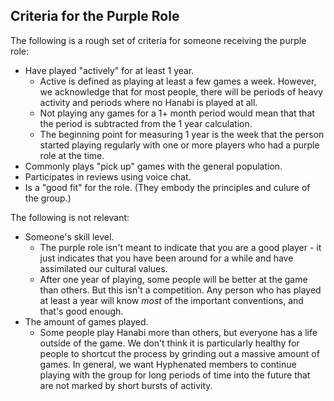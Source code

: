 ## Criteria for the Purple Role

The following is a rough set of criteria for someone receiving the purple role:

- Have played "actively" for at least 1 year.
  - Active is defined as playing at least a few games a week. However, we acknowledge that for most people, there will be periods of heavy activity and periods where no Hanabi is played at all.
  - Not playing any games for a 1+ month period would mean that that the period is subtracted from the 1 year calculation.
  - The beginning point for measuring 1 year is the week that the person started playing regularly with one or more players who had a purple role at the time.
- Commonly plays "pick up" games with the general population.
- Participates in reviews using voice chat.
- Is a "good fit" for the role. (They embody the principles and culure of the group.)

The following is not relevant:

- Someone's skill level.
  - The purple role isn't meant to indicate that you are a good player - it just indicates that you have been around for a while and have assimilated our cultural values.
  - After one year of playing, some people will be better at the game than others. But this isn't a competition. Any person who has played at least a year will know *most* of the important conventions, and that's good enough.
- The amount of games played.
  - Some people play Hanabi more than others, but everyone has a life outside of the game. We don't think it is particularly healthy for people to shortcut the process by grinding out a massive amount of games. In general, we want Hyphenated members to continue playing with the group for long periods of time into the future that are not marked by short bursts of activity.
